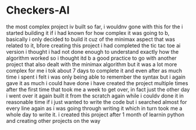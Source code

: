 # Checkers-AI
the most complex project iv built so far, i wouldnv gone with this for the i started building it if i had known for how complex it was going to b, basically i only decided to build it
cuz of the minimax aspect that was related to it, bfore creating this project i had completed the tic tac toe ai version i thought i had not done enough to understand exactly how
the algorithm worked so i thought itd b a good practice to go with another project that also dealt with the minimax algorithm but it was a lot more complex for me i tok about 7 days
to complete it and even after as much time i spent i felt i was only being able to remember the syntax but i again gave it as much i could have done
i have created the project multiple times after the first time that took me a week to get over, in fact just the other day i went over it again built it from the scratch again while i
couldv done it in reasonable time if i just wanted to write the code but i searched almost for every line again as i was going through writing it which in turn took me a whole day to
write it.
i created this project after 1 month of learnin python and creating other projects on the way
